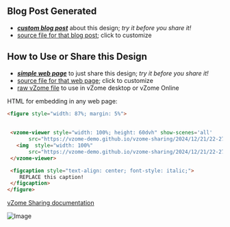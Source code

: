 
## Blog Post Generated

 - [***custom blog post***](<https://vzome-demo.github.io/vzome-sharing/2024/12/21/4-Blue-Tetras-by-Brian-Hall-22-27-04-063Z.html>) about this design; *try it before you share it!*
 - [source file for that blog post](<https://github.com/vzome-demo/vzome-sharing/edit/main/_posts/2024-12-21-4-Blue-Tetras-by-Brian-Hall-22-27-04-063Z.md>); click to customize
 


## How to Use or Share this Design

 - [***simple web page***](<https://vzome-demo.github.io/vzome-sharing/2024/12/21/22-27-04-063Z-4-Blue-Tetras-by-Brian-Hall/>) to just share this design; *try it before you share it!*
 - [source file for that web page](<https://github.com/vzome-demo/vzome-sharing/edit/main/2024/12/21/22-27-04-063Z-4-Blue-Tetras-by-Brian-Hall/index.md>); click to customize
 - [raw vZome file](<https://raw.githubusercontent.com/vzome-demo/vzome-sharing/main/2024/12/21/22-27-04-063Z-4-Blue-Tetras-by-Brian-Hall/4-Blue-Tetras-by-Brian-Hall.vZome>) to use in vZome desktop or vZome Online
 
 HTML for embedding in any web page:
 ```html
<figure style="width: 87%; margin: 5%">
  
  
  <vzome-viewer style="width: 100%; height: 60dvh" show-scenes='all'
        src="https://vzome-demo.github.io/vzome-sharing/2024/12/21/22-27-04-063Z-4-Blue-Tetras-by-Brian-Hall/4-Blue-Tetras-by-Brian-Hall.vZome" >
    <img  style="width: 100%"
        src="https://vzome-demo.github.io/vzome-sharing/2024/12/21/22-27-04-063Z-4-Blue-Tetras-by-Brian-Hall/4-Blue-Tetras-by-Brian-Hall.png" >
  </vzome-viewer>

  <figcaption style="text-align: center; font-style: italic;">
     REPLACE this caption!
  </figcaption>
</figure>

 ```

[vZome Sharing documentation](https://vzome.github.io/vzome/sharing.html#how-it-works)

![Image](<4-Blue-Tetras-by-Brian-Hall.png>)

